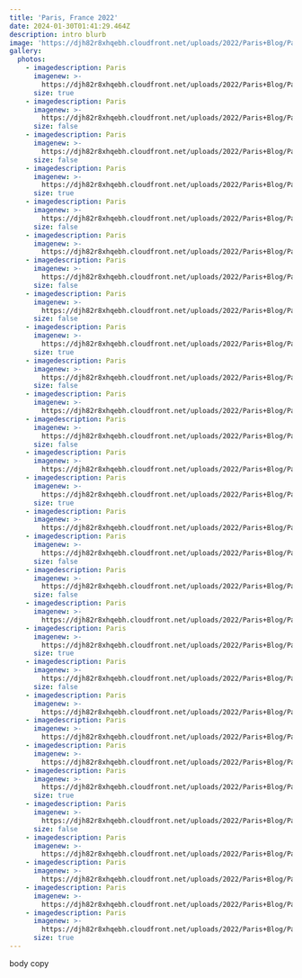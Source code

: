```yaml
---
title: 'Paris, France 2022'
date: 2024-01-30T01:41:29.464Z
description: intro blurb
image: 'https://djh82r8xhqebh.cloudfront.net/uploads/2022/Paris+Blog/ParisBlog-36.jpg'
gallery:
  photos:
    - imagedescription: Paris
      imagenew: >-
        https://djh82r8xhqebh.cloudfront.net/uploads/2022/Paris+Blog/ParisBlog-3.jpg
      size: true
    - imagedescription: Paris
      imagenew: >-
        https://djh82r8xhqebh.cloudfront.net/uploads/2022/Paris+Blog/ParisBlog-2.jpg
      size: false
    - imagedescription: Paris
      imagenew: >-
        https://djh82r8xhqebh.cloudfront.net/uploads/2022/Paris+Blog/ParisBlog-4.jpg
      size: false
    - imagedescription: Paris
      imagenew: >-
        https://djh82r8xhqebh.cloudfront.net/uploads/2022/Paris+Blog/ParisBlog-1.jpg
      size: true
    - imagedescription: Paris
      imagenew: >-
        https://djh82r8xhqebh.cloudfront.net/uploads/2022/Paris+Blog/ParisBlog-5.jpg
      size: false
    - imagedescription: Paris
      imagenew: >-
        https://djh82r8xhqebh.cloudfront.net/uploads/2022/Paris+Blog/ParisBlog-10.jpg
    - imagedescription: Paris
      imagenew: >-
        https://djh82r8xhqebh.cloudfront.net/uploads/2022/Paris+Blog/ParisBlog-8.jpg
      size: false
    - imagedescription: Paris
      imagenew: >-
        https://djh82r8xhqebh.cloudfront.net/uploads/2022/Paris+Blog/ParisBlog-7.jpg
      size: false
    - imagedescription: Paris
      imagenew: >-
        https://djh82r8xhqebh.cloudfront.net/uploads/2022/Paris+Blog/ParisBlog-9.jpg
      size: true
    - imagedescription: Paris
      imagenew: >-
        https://djh82r8xhqebh.cloudfront.net/uploads/2022/Paris+Blog/ParisBlog-11.jpg
      size: false
    - imagedescription: Paris
      imagenew: >-
        https://djh82r8xhqebh.cloudfront.net/uploads/2022/Paris+Blog/ParisBlog-13.jpg
    - imagedescription: Paris
      imagenew: >-
        https://djh82r8xhqebh.cloudfront.net/uploads/2022/Paris+Blog/ParisBlog-14.jpg
      size: false
    - imagedescription: Paris
      imagenew: >-
        https://djh82r8xhqebh.cloudfront.net/uploads/2022/Paris+Blog/ParisBlog-12.jpg
    - imagedescription: Paris
      imagenew: >-
        https://djh82r8xhqebh.cloudfront.net/uploads/2022/Paris+Blog/ParisBlog-16.jpg
      size: true
    - imagedescription: Paris
      imagenew: >-
        https://djh82r8xhqebh.cloudfront.net/uploads/2022/Paris+Blog/ParisBlog-17.jpg
    - imagedescription: Paris
      imagenew: >-
        https://djh82r8xhqebh.cloudfront.net/uploads/2022/Paris+Blog/ParisBlog-15.jpg
      size: false
    - imagedescription: Paris
      imagenew: >-
        https://djh82r8xhqebh.cloudfront.net/uploads/2022/Paris+Blog/ParisBlog-18.jpg
      size: false
    - imagedescription: Paris
      imagenew: >-
        https://djh82r8xhqebh.cloudfront.net/uploads/2022/Paris+Blog/ParisBlog-19.jpg
    - imagedescription: Paris
      imagenew: >-
        https://djh82r8xhqebh.cloudfront.net/uploads/2022/Paris+Blog/ParisBlog-20.jpg
      size: true
    - imagedescription: Paris
      imagenew: >-
        https://djh82r8xhqebh.cloudfront.net/uploads/2022/Paris+Blog/ParisBlog-21.jpg
      size: false
    - imagedescription: Paris
      imagenew: >-
        https://djh82r8xhqebh.cloudfront.net/uploads/2022/Paris+Blog/ParisBlog-24.jpg
    - imagedescription: Paris
      imagenew: >-
        https://djh82r8xhqebh.cloudfront.net/uploads/2022/Paris+Blog/ParisBlog-23.jpg
    - imagedescription: Paris
      imagenew: >-
        https://djh82r8xhqebh.cloudfront.net/uploads/2022/Paris+Blog/ParisBlog-22.jpg
    - imagedescription: Paris
      imagenew: >-
        https://djh82r8xhqebh.cloudfront.net/uploads/2022/Paris+Blog/ParisBlog-28.jpg
      size: true
    - imagedescription: Paris
      imagenew: >-
        https://djh82r8xhqebh.cloudfront.net/uploads/2022/Paris+Blog/ParisBlog-26.jpg
      size: false
    - imagedescription: Paris
      imagenew: >-
        https://djh82r8xhqebh.cloudfront.net/uploads/2022/Paris+Blog/ParisBlog-29.jpg
    - imagedescription: Paris
      imagenew: >-
        https://djh82r8xhqebh.cloudfront.net/uploads/2022/Paris+Blog/ParisBlog-27.jpg
    - imagedescription: Paris
      imagenew: >-
        https://djh82r8xhqebh.cloudfront.net/uploads/2022/Paris+Blog/ParisBlog-31.jpg
    - imagedescription: Paris
      imagenew: >-
        https://djh82r8xhqebh.cloudfront.net/uploads/2022/Paris+Blog/ParisBlog-34.jpg
      size: true
---
```

body copy
